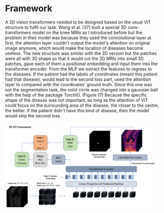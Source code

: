 # Framework
A 3D vision transformers needed to be designed based on the usual ViT structure to fulfil our task. Wang et al. [37] built a special 3D conv-transformers model on the knee MRIs as I introduced before but the problem in their model was because they used the convolutional layer at first, the attention layer couldn't output the model's attention on original image anymore, which would make the location of diseases become useless. The new structure was similar with the 2D version but the patches were all with 3D shape so that it would cut the 3D MRIs into small 3D patches, gave each of them a positional embedding and input them into the transformer encoder. From the MLP we extract the features to regress to the diseases. If the patient had the labels of coordinates (meant this patient had that disease), would lead to the second loss part, used the attention layer to compared with the coordinates' ground truth. Since this one was not the segmentation task, the solid circle was changed into a gaussian ball with the help of the package TorchIO. (Figure 17) Because the specific shape of the disease was not important, as long as the attention of ViT could focus on the surrounding area of the disease, the closer to the centre, the better. If the patient didn't have this kind of disease, then the model would skip the second loss.

<p align="center">
  <img src="./3D_ViT_Framework.PNG" alt="3D_ViT_Framework" width="700" height="auto">
</p>
